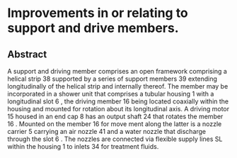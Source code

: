 # Improvements in or relating to support and drive members.

## Abstract
A support and driving member comprises an open framework comprising a helical strip 38 supported by a series of support members 39 extending longitudinally of the helical strip and internally thereof. The member may be incorporated in a shower unit that comprises a tubular housing 1 with a longitudinal slot 6 , the driving member 16 being located coaxially within the housing and mounted for rotation about its longitudinal axis. A driving motor 15 housed in an end cap 8 has an output shaft 24 that rotates the member 16 . Mounted on the member 16 for move ment along the latter is a nozzle carrier 5 carrying an air nozzle 41 and a water nozzle that discharge through the slot 6 . The nozzles are connected via flexible supply lines SL within the housing 1 to inlets 34 for treatment fluids.